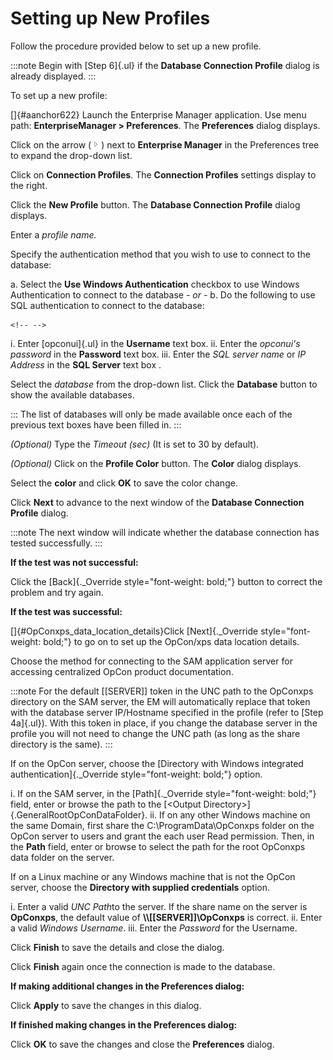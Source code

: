 # Setting up New Profiles

Follow the procedure provided below to set up a new profile.

:::note
Begin with [Step 6]{.ul} if the **Database Connection Profile** dialog is already displayed.
:::

To set up a new profile:

[]{#aanchor622} Launch the Enterprise Manager application. 
Use menu path: **EnterpriseManager \> Preferences**. The **Preferences**
dialog displays.

Click on the arrow
(![](../../../Resources/Images/EM/EMarrowtoexpand.png)) next to
**Enterprise Manager** in the Preferences tree to expand the drop-down
list.

Click on **Connection Profiles**. The **Connection Profiles** settings
display to the right.

Click the **New Profile** button. The **Database Connection Profile**
dialog displays.

Enter a *profile name.*

Specify the authentication method that you wish to use to connect to the
database:

a.  Select the **Use Windows Authentication** checkbox to use Windows
    Authentication to connect to the database *- or -*
b.  Do the following to use SQL authentication to connect to the
    database:

```{=html}
<!-- -->
```
i.  Enter [opconui]{.ul} in the **Username** text box. ii. Enter the *opconui's password* in the **Password** text box.
iii. Enter the *SQL server name* or *IP Address* in the **SQL Server**
     text box .

Select the *database* from the drop-down list. Click the **Database**
button to show the available databases.

:::
The list of databases will only be made available once each of the previous text boxes have been filled in.
:::

*(Optional)* Type the *Timeout (sec)* (It is set to 30
by default).

*(Optional)* Click on the **Profile Color** button. The
**Color** dialog displays.

Select the **color** and click **OK** to save the color change.

Click **Next** to advance to the next window of the **Database
Connection Profile** dialog.

:::note
The next window will indicate whether the database connection has tested successfully.
:::

**If the test was not successful:**

Click the [Back]{._Override style="font-weight: bold;"} button to correct the problem and try again.

**If the test was successful:**

[]{#OpConxps_data_location_details}Click [Next]{._Override style="font-weight: bold;"} to go on to set up the OpCon/xps data
location details.

Choose the method for connecting to the SAM application server for
accessing centralized OpCon product
documentation.

:::note
For the default \[\[SERVER\]\] token in the UNC path to the OpConxps directory on the SAM server, the EM will automatically replace that token with the database server IP/Hostname specified in the profile (refer to [Step 4a]{.ul}). With this token in place, if you change the database server in the profile you will not need to change the UNC path (as long as the share directory is the same).
:::

If on the OpCon server, choose the [Directory with Windows integrated authentication]{._Override
style="font-weight: bold;"} option.

i.  If on the SAM server, in the [Path]{._Override     style="font-weight: bold;"} field, enter or browse the path to the
    [\<Output Directory\>]{.GeneralRootOpConDataFolder}. ii. If on any other Windows machine on the same Domain, first share the
    C:\\ProgramData\\OpConxps folder on the
    OpCon server to users and grant the each
    user Read permission. Then, in the **Path** field, enter or browse
    to select the path for the root OpConxps data folder on the server.

If on a Linux machine or any Windows machine that is not the
OpCon server, choose the **Directory with
supplied credentials** option.

i.  Enter a valid *UNC Path*to the server. If the share name on the
    server is **OpConxps**, the default value of
    **\\\\\[\[SERVER\]\]\\OpConxps** is correct. ii. Enter a valid *Windows Username*.
iii. Enter the *Password* for the Username.

Click **Finish** to save the details and close the dialog.

Click **Finish** again once the connection is made to the database.

**If making additional changes in the Preferences dialog:**

Click **Apply** to save the changes in this dialog.

**If finished making changes in the Preferences dialog:**

Click **OK** to save the changes and close the **Preferences** dialog.
